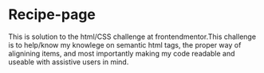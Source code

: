 # Recipe-page

This is solution to the html/CSS challenge at frontendmentor.This challenge is to help/know my knowlege on semantic html tags, the proper way of alignining items, and most importantly making my code readable and useable with assistive users in mind.
